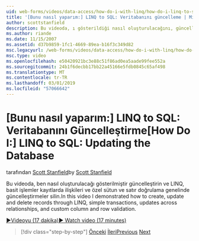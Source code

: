 ```yaml
---
uid: web-forms/videos/data-access/how-do-i-with-linq/how-do-i-linq-to-sql-updating-the-database
title: '[Bunu nasıl yaparım:] LINQ to SQL: Veritabanını güncelleme | Microsoft Docs'
author: scottstanfield
description: Bu videoda, ı gösterildiği nasıl oluşturulacağını, güncelleştirme ve LINQ, basit işlemler, ilişkileri ve özel sütun genelinde güncelleştirmeler kayıtlarda silme ve...
ms.author: riande
ms.date: 11/15/2007
ms.assetid: d37b9859-1fc1-4669-89ea-b16f3c349d82
msc.legacyurl: /web-forms/videos/data-access/how-do-i-with-linq/how-do-i-linq-to-sql-updating-the-database
msc.type: video
ms.openlocfilehash: e50420921bc3e88c51f86ad0ea5aade99fee552a
ms.sourcegitcommit: 24b1f6decbb17bb22a45166e5fdb0845c65af498
ms.translationtype: MT
ms.contentlocale: tr-TR
ms.lasthandoff: 03/01/2019
ms.locfileid: "57066642"
---
```

<a name="how-do-i-linq-to-sql-updating-the-database"></a><span data-ttu-id="0864b-103">[Bunu nasıl yaparım:] LINQ to SQL: Veritabanını Güncelleştirme</span><span class="sxs-lookup"><span data-stu-id="0864b-103">[How Do I:] LINQ to SQL: Updating the Database</span></span>
====================
<span data-ttu-id="0864b-104">tarafından [Scott Stanfield](https://github.com/scottstanfield)</span><span class="sxs-lookup"><span data-stu-id="0864b-104">by [Scott Stanfield](https://github.com/scottstanfield)</span></span>

<span data-ttu-id="0864b-105">Bu videoda, ben nasıl oluşturulacağı gösterilmiştir güncelleştirin ve LINQ, basit işlemler kayıtlarda ilişkileri ve özel sütun ve satır doğrulama genelinde güncelleştirmeler silin.</span><span class="sxs-lookup"><span data-stu-id="0864b-105">In this video I demonstrated how to create, update and delete records through LINQ, simple transactions, updates across relationships, and custom column and row validation.</span></span>

[<span data-ttu-id="0864b-106">&#9654;Videoyu (17 dakika)</span><span class="sxs-lookup"><span data-stu-id="0864b-106">&#9654; Watch video (17 minutes)</span></span>](https://channel9.msdn.com/Blogs/ASP-NET-Site-Videos/how-do-i-linq-to-sql-updating-the-database)

> [!div class="step-by-step"]
> <span data-ttu-id="0864b-107">[Önceki](how-do-i-linq-to-sql-querying-the-database.md)
> [İleri](how-do-i-linq-to-sql-linqdatasource.md)</span><span class="sxs-lookup"><span data-stu-id="0864b-107">[Previous](how-do-i-linq-to-sql-querying-the-database.md)
[Next](how-do-i-linq-to-sql-linqdatasource.md)</span></span>
